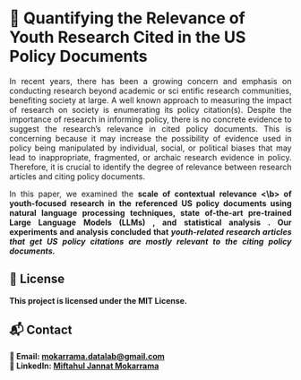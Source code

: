 # 🚀 Quantifying the Relevance of Youth Research Cited in the US Policy Documents
 
<p align="justify">
In recent years, there has been a growing concern
 and emphasis on conducting research beyond academic or sci
entific research communities, benefiting society at large. A well
known approach to measuring the impact of research on society
 is enumerating its policy citation(s). Despite the importance of
 research in informing policy, there is no concrete evidence to
 suggest the research’s relevance in cited policy documents. This
 is concerning because it may increase the possibility of evidence
 used in policy being manipulated by individual, social, or political
 biases that may lead to inappropriate, fragmented, or archaic
 research evidence in policy. Therefore, it is crucial to identify the
 degree of relevance between research articles and citing policy
 documents. </p>

<p align="justify">
 In this paper, we examined the <b> scale of contextual
 relevance <\b> of youth-focused research in the referenced US policy
 documents using natural language processing techniques, state
 of-the-art <b> pre-trained Large Language Models (LLMs) </b>, and
 <b> statistical analysis </b>. Our experiments and analysis concluded that <i> youth-related research articles that get US policy citations are
 mostly relevant to the citing policy documents. </i> </p>
 

## 📄 License

This project is licensed under the MIT License.

## 📬 Contact

📧 Email: [mokarrama.datalab@gmail.com](mailto:mokarrama.datalab@gmail.com)\
🔗 LinkedIn: [Miftahul Jannat Mokarrama](https://www.linkedin.com/in/miftahul-jannat-mokarrama)
